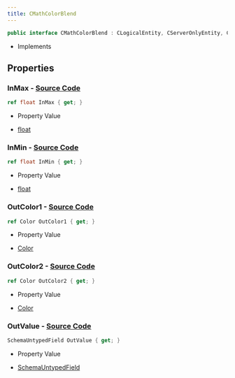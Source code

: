 ```yaml
---
title: CMathColorBlend
---
```


```csharp
public interface CMathColorBlend : CLogicalEntity, CServerOnlyEntity, CBaseEntity, CEntityInstance, ISchemaClass<CEntityInstance>, ISchemaClass<CBaseEntity>, ISchemaClass<CServerOnlyEntity>, ISchemaClass<CLogicalEntity>, ISchemaClass<CMathColorBlend>, ISchemaField, ISchemaClass, INativeHandle
```

- Implements

## Properties

### **InMax** - [Source Code](https://github.com/swiftly-solution/swiftlys2/blob/main/managed/src/SwiftlyS2.Generated/Schemas/Interfaces/CMathColorBlend.cs#L18)

```csharp
ref float InMax { get; }
```

- Property Value

- [float](https://learn.microsoft.com/dotnet/api/system.single)

### **InMin** - [Source Code](https://github.com/swiftly-solution/swiftlys2/blob/main/managed/src/SwiftlyS2.Generated/Schemas/Interfaces/CMathColorBlend.cs#L16)

```csharp
ref float InMin { get; }
```

- Property Value

- [float](https://learn.microsoft.com/dotnet/api/system.single)

### **OutColor1** - [Source Code](https://github.com/swiftly-solution/swiftlys2/blob/main/managed/src/SwiftlyS2.Generated/Schemas/Interfaces/CMathColorBlend.cs#L20)

```csharp
ref Color OutColor1 { get; }
```

- Property Value

- [Color](/docs/api/shared/natives/color)

### **OutColor2** - [Source Code](https://github.com/swiftly-solution/swiftlys2/blob/main/managed/src/SwiftlyS2.Generated/Schemas/Interfaces/CMathColorBlend.cs#L22)

```csharp
ref Color OutColor2 { get; }
```

- Property Value

- [Color](/docs/api/shared/natives/color)

### **OutValue** - [Source Code](https://github.com/swiftly-solution/swiftlys2/blob/main/managed/src/SwiftlyS2.Generated/Schemas/Interfaces/CMathColorBlend.cs#L25)

```csharp
SchemaUntypedField OutValue { get; }
```

- Property Value

- [SchemaUntypedField](/docs/api/shared/schemas/schemauntypedfield)

